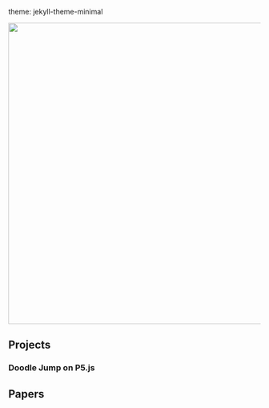 theme: jekyll-theme-minimal
<div style="text-align: center;">
      <img src="https://github.com/Henry-WK/henry-wk.github.io/assets/152219380/7f632b5e-4a1f-4f87-81b0-3378f4e2258d" height="600" width ="600">
</div>

## Projects

### Doodle Jump on P5.js

## Papers
